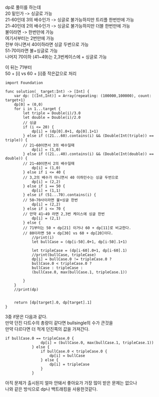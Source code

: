 dp로 풀이를 하는데   
20 밑인가 -> 싱글로 가능   
21-60인데 3의 배수인가 -> 싱글로 불가능하지만 트리플 한번만에 가능   
21-40인데 2의 배수인가 -> 싱글로 불가능하지만 더블 한번만에 가능   
불이라면 -> 한번만에 가능   
여기서부터는 2번만에 가능   
전부 아니면서 40이하라면 싱글 두번으로 가능   
51-70이라면 불+싱글로 가능   
나머지 70이하 (41~49)는 2,3번케이스에 + 싱글로 가능   

이 뒤는 71부터   
50 + [i] vs 60 + [i]중 작은값으로 처리   

```
import Foundation

func solution(_ target:Int) -> [Int] {
    var dp: [(Int,Int)] = Array(repeating: (100000,100000), count: target+1)
    dp[0] = (0,0)
    for i in 1...target {
        let triple = Double(i)/3.0
        let double = Double(i)/2.0
        // 싱글
        if (i <= 20) {
            dp[i] = (dp[0].0+1, dp[0].1+1)
        } else if ((21...60).contains(i) && (Double(Int(triple)) == triple)) {
        // 21~60이면서 3의 배수일때
            dp[i] = (1,0)
        } else if ((21...40).contains(i) && (Double(Int(double)) == double)) {
        // 21~40이면서 2의 배수일때
            dp[i] = (1,0)
        } else if i <= 40 {
        // 3,2의 배수가 아니면서 40 이하인수는 싱글 두번으로
            dp[i] = (2,2)
        } else if i == 50 {
            dp[i] = (1,1)
        } else if (51...70).contains(i) {
        // 50~70사이라면 불+싱글 한번
            dp[i] = (2,2)
        } else if i <= 70 {
        // 만약 41~49 라면 2,3번 케이스에 싱글 한번
            dp[i] = (2,1)
        } else {
        // 71부터는 50 + dp[21] 이거나 60 + dp[11]로 비교한다.
        // 80이라면 50 + dp[30] vs 60 + dp[20]이다.
            //print(i)
            let bullCase = (dp[i-50].0+1, dp[i-50].1+1)
            
            let tripleCase = (dp[i-60].0+1, dp[i-60].1)
            //print(bullCase, tripleCase)
            dp[i] = bullCase.0 != tripleCase.0 ? 
            bullCase.0 < tripleCase.0 ? 
            bullCase : tripleCase : 
            (bullCase.0, max(bullCase.1, tripleCase.1))
            
        }
    }
    //print(dp)
    
    
    return [dp[target].0, dp[target].1]
}
```
3중 if문은 다음과 같다.   
만약 던진 다트수의 총량이 같다면 bullsingle의 수가 큰것을   
만약 다르다면 더 적게 던진쪽의 값을 가져간다.   
```
if bullCase.0 == tripleCase.0 {
                dp[i] = (bullCase.0, max(bullCase.1, tripleCase.1))
            } else {
                if bullCase.0 < tripleCase.0 {
                    dp[i] = bullCase
                } else {
                    dp[i] = tripleCase
                }
            }
```
아직 문제가 출시된지 얼마 안돼서 좋아요가 가장 많이 받은 문제는 없으나   
나와 같은 방식으로 dp나 백트래킹을 사용한것같다.   
